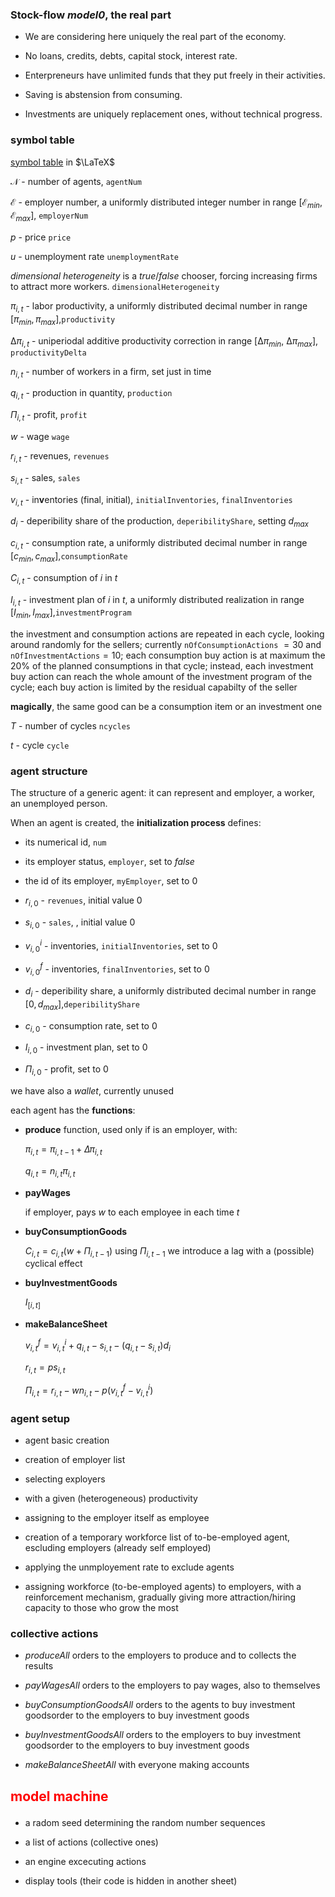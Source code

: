 ### Stock-flow *model0*, the real part

- We are considering here uniquely the real part of the economy.

  

- No loans, credits, debts, capital stock, interest rate.



- Enterpreneurs have unlimited funds that they put freely in their activities.

  

- Saving is abstension from consuming.



- Investments are uniquely replacement ones, without technical progress.

  

### symbol table

[symbol table](https://www.caam.rice.edu/~heinken/latex/symbols.pdf) in $\LaTeX$ 

$\mathcal{N}$ - number of agents, `agentNum`

$\mathcal{E}$ - employer number, a uniformly distributed integer number in range $[\mathcal{E}_{min},\mathcal{E}_{max}]$, `employerNum`

$p$ - price `price`

$u$ - unemployment rate `unemploymentRate`

$dimensional~heterogeneity$ is a $true/false$ chooser, forcing increasing firms to attract more workers. `dimensionalHeterogeneity`

$\pi_{i,t}$ - labor productivity, a uniformly distributed decimal number in range $[\pi_{min},\pi_{max}]$,`productivity`

&Delta;$\pi_{i,t}$ - uniperiodal additive productivity correction in range $[$&Delta;$\pi_{min},$ &Delta;$\pi_{max}]$, `productivityDelta`

$n_{i,t}$ - number of workers in a firm, set just in time

$q_{i,t}$ - production in quantity, `production`

$\Pi_{i,t}$ - profit, `profit`

$w$ - wage `wage`

$r_{i,t}$ - revenues, `revenues`

$s_{i,t}$ - sales, `sales`

$v_{i,t}$ - in**v**entories (final, initial), `initialInventories`, `finalInventories`

$d_{i}$ - deperibility share of the production, `deperibilityShare`, setting $d_{max}$

$c_{i,t}$ - consumption rate, a uniformly distributed decimal number in range $[c_{min},c_{max}]$,`consumptionRate`

$C_{i,t}$ - consumption of $i$ in $t$

$I_{i,t}$  - investment plan  of $i$ in $t$, a uniformly distributed realization in range $[I_{min},I_{max}]$,`investmentProgram`

the investment and consumption actions are repeated in each cycle, looking around randomly for the sellers; currently `nOfConsumptionActions` $=30$ and `nOfInvestmentActions`$=10$; each consumption buy action is at maximum the 20% of the planned consumptions in that cycle; instead, each investment buy action can reach the whole amount of the investment program of the cycle; each buy action is limited by the residual capabilty of the seller

**magically**, the same good can be a consumption item or an investment one

$T$ - number of cycles `ncycles`

$t$ - cycle `cycle`

### 

### agent structure

The structure of a generic agent: it can represent and employer, a worker, an unemployed person.

When an agent is created, the **initialization process** defines:

- its numerical id, `num`

- its employer status, `employer`, set to $false$
- the id of its employer, `myEmployer`, set to $0$
- $r_{i,0}$ - `revenues`, initial value  $0$
- $s_{i,0}$ - `sales`, , initial value  $0$
- $v^i_{i,0}$ - inventories, `initialInventories`, set to $0$ 
- $v^f_{i,0}$ - inventories, `finalInventories`, set to $0$ 
- $d_{i}$ - deperibility share, a uniformly distributed decimal number in range $[0,d_{max}]$,`deperibilityShare`
- $c_{i,0}$ - consumption rate, set to $0$
- $I_{i,0}$  - investment plan, set to $0$
- $\Pi_{i,0}$ - profit, set to 0



we have also a *wallet*, currently unused



each agent has the **functions**:



- **produce** function, used only if is an employer, with:

  $\pi_{i,t}=\pi_{i,t-1}+\Delta\pi_{i,t}$

  $q_{i,t}=n_{i,t} \pi_{i,t}$

  

- **payWages**

  if employer, pays $w$ to each employee in each time $t$

  

- **buyConsumptionGoods** 

  $C_{i,t}=c_{i,t} (w+\Pi_{i,t-1})$ 	using $\Pi_{i,t-1}$ we introduce a lag with a (possible) cyclical effect

  

- **buyInvestmentGoods**

  $I_[i,t]$

  

- **makeBalanceSheet**

  $v^f_{i,t}=v^i_{i,t}+q_{i,t}-s_{i,t}-(q_{i,t}-s_{i,t}) d_{i}$

  $r_{i,t}=p s_{i,t}$

  $\Pi_{i,t}=r_{i,t}-w n_{i,t}-p(v^f_{i,t}-v^i_{i,t})$



### agent setup

- agent basic creation

  

- creation of employer list

  

- selecting exployers

  

- with a given (heterogeneous) productivity

  

- assigning to the employer itself as employee

  

- creation of a temporary workforce list of to-be-employed agent, escluding employers (already self employed)

  

- applying the unmployement rate to exclude agents

  

- assigning workforce (to-be-employed agents) to employers, with a reinforcement mechanism, gradually giving more attraction/hiring capacity to those who grow the most



### collective actions



- *produceAll* orders to the employers to produce and to collects the results

  

- *payWagesAll* orders to the employers to pay wages, also to themselves

  

- *buyConsumptionGoodsAll* orders to the agents to buy investment goodsorder to the employers to buy investment goods

  

- *buyInvestmentGoodsAll* orders to the employers to buy investment goodsorder to the employers to buy investment goods



- *makeBalanceSheetAll* with everyone making accounts



## <p style="color:red">model machine</p>

- a radom seed determining the random number sequences



- a list of actions (collective ones)



- an engine excecuting actions



- display tools (their code is hidden in another sheet)



